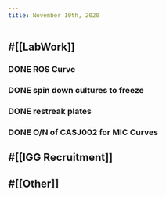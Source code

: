 ```yaml
---
title: November 10th, 2020
---
```


## #[[LabWork]] 
### DONE ROS Curve

### DONE spin down cultures to freeze

### DONE restreak plates

### DONE O/N of CASJ002 for MIC Curves

## #[[IGG Recruitment]]

## #[[Other]]
